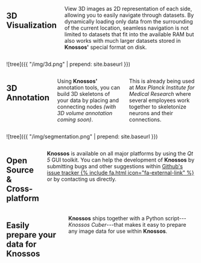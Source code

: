 <div class="row wp1">
<div class="six columns">

3D Visualization
----------------
View 3D images as 2D representation of each side, allowing you to easily navigate through datasets. By dynamically loading only data from the surrounding of the current location, seamless navigation is not limited to datasets that fit into the available RAM but also works with much larger datasets stored in **Knossos'** special format on disk.

</div>

<div class="six columns">

![tree]({{ "/img/3d.png" | prepend: site.baseurl }})

</div>
</div>

<div class="row wp2">
<div class="six columns">

3D Annotation
-------------
Using **Knossos'** annotation tools, you can build 3D skeletons of your data by placing and connecting nodes *(with 3D volume annotation coming soon)*.

This is already being used at *Max Planck Institute for Medical Research* where several employees work together to skeletonize neurons and their connections.

</div>

<div class="six columns">

![tree]({{ "/img/segmentation.png" | prepend: site.baseurl }})

</div>
</div>


<div class="row">
<div class="six columns">

Open Source &amp; Cross-platform
--------------------------------
**Knossos** is available on all major platforms by using the *Qt 5* GUI toolkit. You can help the development of **Knossos** by submitting bugs and other suggestions within [Github's issue tracker {% include fa.html icon="fa-external-link" %}](https://github.com/knossos-project/knossos/issues) or by contacting us directly.

</div>

<div class="six columns">


Easily prepare your data for **Knossos**
----------------------------------------
**Knossos** ships together with a Python script---*Knossos Cuber*---that makes it easy to prepare any image data for use within **Knossos**.

</div>
</div>